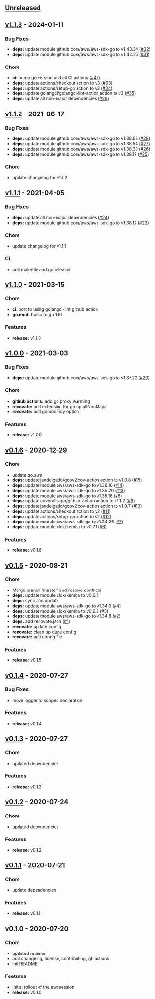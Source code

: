 <a name="unreleased"></a>
## [Unreleased]


<a name="v1.1.3"></a>
## [v1.1.3] - 2024-01-11
### Bug Fixes
- **deps:** update module github.com/aws/aws-sdk-go to v1.43.34 ([#32](https://github.com/clok/awssession/issues/32))
- **deps:** update module github.com/aws/aws-sdk-go to v1.42.25 ([#31](https://github.com/clok/awssession/issues/31))

### Chore
- **ci:** bump go version and all CI actions ([#47](https://github.com/clok/awssession/issues/47))
- **deps:** update actions/checkout action to v3 ([#33](https://github.com/clok/awssession/issues/33))
- **deps:** update actions/setup-go action to v3 ([#34](https://github.com/clok/awssession/issues/34))
- **deps:** update golangci/golangci-lint-action action to v3 ([#35](https://github.com/clok/awssession/issues/35))
- **deps:** update all non-major dependencies ([#29](https://github.com/clok/awssession/issues/29))


<a name="v1.1.2"></a>
## [v1.1.2] - 2021-06-17
### Bug Fixes
- **deps:** update module github.com/aws/aws-sdk-go to v1.38.63 ([#28](https://github.com/clok/awssession/issues/28))
- **deps:** update module github.com/aws/aws-sdk-go to v1.38.54 ([#27](https://github.com/clok/awssession/issues/27))
- **deps:** update module github.com/aws/aws-sdk-go to v1.38.39 ([#26](https://github.com/clok/awssession/issues/26))
- **deps:** update module github.com/aws/aws-sdk-go to v1.38.19 ([#25](https://github.com/clok/awssession/issues/25))

### Chore
- update changelog for v1.1.2


<a name="v1.1.1"></a>
## [v1.1.1] - 2021-04-05
### Bug Fixes
- **deps:** update all non-major dependencies ([#24](https://github.com/clok/awssession/issues/24))
- **deps:** update module github.com/aws/aws-sdk-go to v1.38.12 ([#23](https://github.com/clok/awssession/issues/23))

### Chore
- update changelog for v1.1.1

### Ci
- add makefile and go releaser


<a name="v1.1.0"></a>
## [v1.1.0] - 2021-03-15
### Chore
- **ci:** port to using golangci-lint github action
- **go.mod:** bump to go 1.16

### Features
- **release:** v1.1.0


<a name="v1.0.0"></a>
## [v1.0.0] - 2021-03-03
### Bug Fixes
- **deps:** update module github.com/aws/aws-sdk-go to v1.37.22 ([#20](https://github.com/clok/awssession/issues/20))

### Chore
- **github actions:** add go proxy warming
- **renovate:** add extension for group:allNonMajor
- **renovate:** add gomodTidy option

### Features
- **release:** v1.0.0


<a name="v0.1.6"></a>
## [v0.1.6] - 2020-12-29
### Chore
- update go.sum
- **deps:** update jandelgado/gcov2lcov-action action to v1.0.8 ([#15](https://github.com/clok/awssession/issues/15))
- **deps:** update module aws/aws-sdk-go to v1.36.16 ([#14](https://github.com/clok/awssession/issues/14))
- **deps:** update module aws/aws-sdk-go to v1.35.20 ([#13](https://github.com/clok/awssession/issues/13))
- **deps:** update module aws/aws-sdk-go to v1.35.18 ([#8](https://github.com/clok/awssession/issues/8))
- **deps:** update coverallsapp/github-action action to v1.1.2 ([#9](https://github.com/clok/awssession/issues/9))
- **deps:** update jandelgado/gcov2lcov-action action to v1.0.7 ([#10](https://github.com/clok/awssession/issues/10))
- **deps:** update actions/checkout action to v2 ([#11](https://github.com/clok/awssession/issues/11))
- **deps:** update actions/setup-go action to v2 ([#12](https://github.com/clok/awssession/issues/12))
- **deps:** update module aws/aws-sdk-go to v1.34.26 ([#7](https://github.com/clok/awssession/issues/7))
- **deps:** update module clok/kemba to v0.7.1 ([#6](https://github.com/clok/awssession/issues/6))

### Features
- **release:** v0.1.6


<a name="v0.1.5"></a>
## [v0.1.5] - 2020-08-21
### Chore
- Merge branch 'master' and resolve conflicts
- **deps:** update module clok/kemba to v0.6.4
- **deps:** sync and update
- **deps:** update module aws/aws-sdk-go to v1.34.9 ([#4](https://github.com/clok/awssession/issues/4))
- **deps:** update module clok/kemba to v0.6.3 ([#3](https://github.com/clok/awssession/issues/3))
- **deps:** update module aws/aws-sdk-go to v1.34.8 ([#2](https://github.com/clok/awssession/issues/2))
- **deps:** add renovate.json ([#1](https://github.com/clok/awssession/issues/1))
- **renovate:** update config
- **renovate:** clean up dupe config
- **renovate:** add config file

### Features
- **release:** v0.1.5


<a name="v0.1.4"></a>
## [v0.1.4] - 2020-07-27
### Bug Fixes
- move logger to scoped declaration

### Features
- **release:** v0.1.4


<a name="v0.1.3"></a>
## [v0.1.3] - 2020-07-27
### Chore
- updated dependencies

### Features
- **release:** v0.1.3


<a name="v0.1.2"></a>
## [v0.1.2] - 2020-07-24
### Chore
- updated dependencies

### Features
- **release:** v0.1.2


<a name="v0.1.1"></a>
## [v0.1.1] - 2020-07-21
### Chore
- update dependencies

### Features
- **release:** v0.1.1


<a name="v0.1.0"></a>
## v0.1.0 - 2020-07-20
### Chore
- updated readme
- add changelog, license, contributing, gh actions
- init README

### Features
- initial rollout of the awssession
- **release:** v0.1.0


[Unreleased]: https://github.com/clok/awssession/compare/v1.1.3...HEAD
[v1.1.3]: https://github.com/clok/awssession/compare/v1.1.2...v1.1.3
[v1.1.2]: https://github.com/clok/awssession/compare/v1.1.1...v1.1.2
[v1.1.1]: https://github.com/clok/awssession/compare/v1.1.0...v1.1.1
[v1.1.0]: https://github.com/clok/awssession/compare/v1.0.0...v1.1.0
[v1.0.0]: https://github.com/clok/awssession/compare/v0.1.6...v1.0.0
[v0.1.6]: https://github.com/clok/awssession/compare/v0.1.5...v0.1.6
[v0.1.5]: https://github.com/clok/awssession/compare/v0.1.4...v0.1.5
[v0.1.4]: https://github.com/clok/awssession/compare/v0.1.3...v0.1.4
[v0.1.3]: https://github.com/clok/awssession/compare/v0.1.2...v0.1.3
[v0.1.2]: https://github.com/clok/awssession/compare/v0.1.1...v0.1.2
[v0.1.1]: https://github.com/clok/awssession/compare/v0.1.0...v0.1.1
